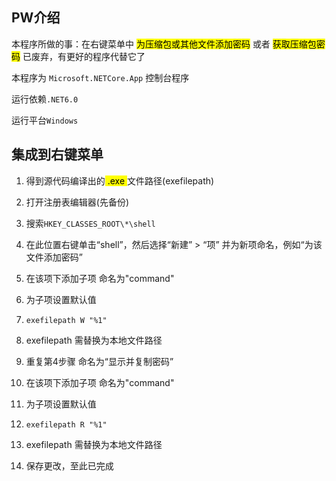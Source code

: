 ## PW介绍

本程序所做的事：在右键菜单中 <mark>为压缩包或其他文件添加密码</mark> 或者 <mark>获取压缩包密码</mark>
已废弃，有更好的程序代替它了

本程序为 `Microsoft.NETCore.App` 控制台程序

运行依赖`.NET6.0`

运行平台`Windows`


  

## 集成到右键菜单

1. 得到源代码编译出的<mark> .exe </mark>文件路径(exefilepath)

2. 打开注册表编辑器(先备份)

3. 搜索`HKEY_CLASSES_ROOT\*\shell`

4. 在此位置右键单击“shell”，然后选择“新建” > “项” 并为新项命名，例如“为该文件添加密码”

5. 在该项下添加子项 命名为"command"

6. 为子项设置默认值

7. ```text
   exefilepath W "%1"
   ```

8. exefilepath 需替换为本地文件路径

9. 重复第4步骤 命名为“显示并复制密码”

10. 在该项下添加子项 命名为"command"

11. 为子项设置默认值

12. ```text
    exefilepath R "%1"
    ```

13. exefilepath 需替换为本地文件路径

14. 保存更改，至此已完成

